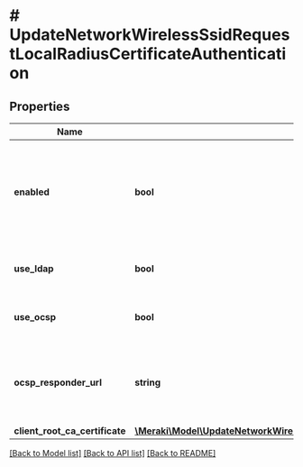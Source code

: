 # # UpdateNetworkWirelessSsidRequestLocalRadiusCertificateAuthentication

## Properties

Name | Type | Description | Notes
------------ | ------------- | ------------- | -------------
**enabled** | **bool** | Whether or not to use EAP-TLS certificate-based authentication to validate wireless clients. | [optional]
**use_ldap** | **bool** | Whether or not to verify the certificate with LDAP. | [optional]
**use_ocsp** | **bool** | Whether or not to verify the certificate with OCSP. | [optional]
**ocsp_responder_url** | **string** | (Optional) The URL of the OCSP responder to verify client certificate status. | [optional]
**client_root_ca_certificate** | [**\Meraki\Model\UpdateNetworkWirelessSsidRequestLocalRadiusCertificateAuthenticationClientRootCaCertificate**](UpdateNetworkWirelessSsidRequestLocalRadiusCertificateAuthenticationClientRootCaCertificate.md) |  | [optional]

[[Back to Model list]](../../README.md#models) [[Back to API list]](../../README.md#endpoints) [[Back to README]](../../README.md)
